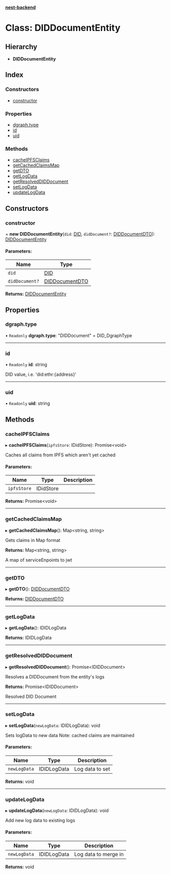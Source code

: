 **[nest-backend](../README.md)**

# Class: DIDDocumentEntity

## Hierarchy

* **DIDDocumentEntity**

## Index

### Constructors

* [constructor](diddocumententity.md#constructor)

### Properties

* [dgraph.type](diddocumententity.md#dgraph.type)
* [id](diddocumententity.md#id)
* [uid](diddocumententity.md#uid)

### Methods

* [cacheIPFSClaims](diddocumententity.md#cacheipfsclaims)
* [getCachedClaimsMap](diddocumententity.md#getcachedclaimsmap)
* [getDTO](diddocumententity.md#getdto)
* [getLogData](diddocumententity.md#getlogdata)
* [getResolvedDIDDocument](diddocumententity.md#getresolveddiddocument)
* [setLogData](diddocumententity.md#setlogdata)
* [updateLogData](diddocumententity.md#updatelogdata)

## Constructors

### constructor

\+ **new DIDDocumentEntity**(`did`: [DID](did.md), `didDocument?`: [DIDDocumentDTO](../interfaces/diddocumentdto.md)): [DIDDocumentEntity](diddocumententity.md)

#### Parameters:

Name | Type |
------ | ------ |
`did` | [DID](did.md) |
`didDocument?` | [DIDDocumentDTO](../interfaces/diddocumentdto.md) |

**Returns:** [DIDDocumentEntity](diddocumententity.md)

## Properties

### dgraph.type

• `Readonly` **dgraph.type**: \"DIDDocument\" = DID\_DgraphType

___

### id

• `Readonly` **id**: string

DID value, i.e. 'did:ethr:{address}'

___

### uid

• `Readonly` **uid**: string

## Methods

### cacheIPFSClaims

▸ **cacheIPFSClaims**(`ipfsStore`: IDidStore): Promise<void\>

Caches all claims from IPFS which aren't yet cached

#### Parameters:

Name | Type | Description |
------ | ------ | ------ |
`ipfsStore` | IDidStore |   |

**Returns:** Promise<void\>

___

### getCachedClaimsMap

▸ **getCachedClaimsMap**(): Map<string, string\>

Gets claims in Map format

**Returns:** Map<string, string\>

A map of serviceEnpoints to jwt

___

### getDTO

▸ **getDTO**(): [DIDDocumentDTO](../interfaces/diddocumentdto.md)

**Returns:** [DIDDocumentDTO](../interfaces/diddocumentdto.md)

___

### getLogData

▸ **getLogData**(): IDIDLogData

**Returns:** IDIDLogData

___

### getResolvedDIDDocument

▸ **getResolvedDIDDocument**(): Promise<IDIDDocument\>

Resolves a DIDDocument from the entity's logs

**Returns:** Promise<IDIDDocument\>

Resolved DID Document

___

### setLogData

▸ **setLogData**(`newLogData`: IDIDLogData): void

Sets logData to new data
Note: cached claims are maintained

#### Parameters:

Name | Type | Description |
------ | ------ | ------ |
`newLogData` | IDIDLogData | Log data to set  |

**Returns:** void

___

### updateLogData

▸ **updateLogData**(`newLogData`: IDIDLogData): void

Add new log data to existing logs

#### Parameters:

Name | Type | Description |
------ | ------ | ------ |
`newLogData` | IDIDLogData | Log data to merge in  |

**Returns:** void
